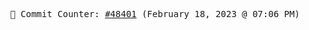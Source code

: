 <p align="center">
    <samp>
        📮 Commit Counter: <a href="https://github.com/Javascript-void0/Javascript-void0/commits/main">#48401</a> (February 18, 2023 @ 07:06 PM)
    </samp>
</p>